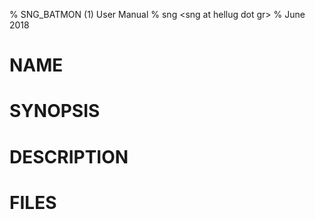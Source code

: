 % SNG_BATMON (1)  User Manual
% sng \<sng at hellug dot gr\>
% June 2018

# NAME

# SYNOPSIS

# DESCRIPTION

# FILES

